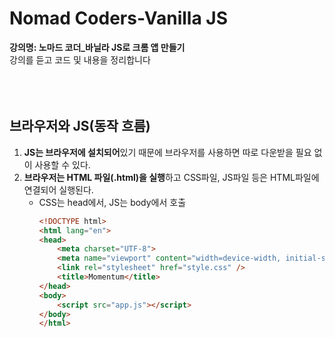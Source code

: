 # Nomad Coders-Vanilla JS
**강의명: 노마드 코더_바닐라 JS로 크롬 앱 만들기**
<br>
강의를 듣고 코드 및 내용을 정리합니다
<br>
<br>
<br>
<br>
## 브라우저와 JS(동작 흐름)
1. **JS는 브라우저에 설치되어**있기 때문에 브라우저를 사용하면 따로 다운받을 필요 없이 사용할 수 있다.
2. **브라우저는 HTML 파일(.html)을 실행**하고 CSS파일, JS파일 등은 HTML파일에 연결되어 실행된다.
   - CSS는 head에서, JS는 body에서 호출
     <br>
     ```html
     <!DOCTYPE html>
     <html lang="en">
     <head>
         <meta charset="UTF-8">
         <meta name="viewport" content="width=device-width, initial-scale=1.0">
         <link rel="stylesheet" href="style.css" />
         <title>Momentum</title>
     </head>
     <body>
         <script src="app.js"></script>
     </body>
     </html>

